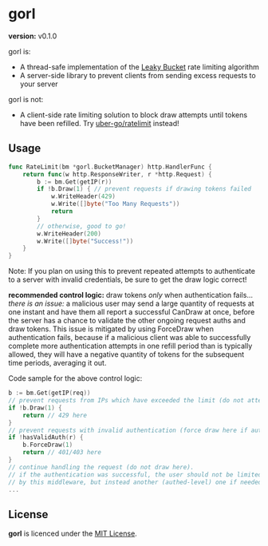 # gorl

**version:** v0.1.0

gorl is:
- A thread-safe implementation of the [Leaky Bucket](https://en.wikipedia.org/wiki/Leaky_bucket) rate limiting algorithm
- A server-side library to prevent clients from sending excess requests to your server

gorl is not:
- A client-side rate limiting solution to block draw attempts until tokens have been refilled.
  Try [uber-go/ratelimit](https://github.com/uber-go/ratelimit) instead!

## Usage

```go
func RateLimit(bm *gorl.BucketManager) http.HandlerFunc {
    return func(w http.ResponseWriter, r *http.Request) {
        b := bm.Get(getIP(r))
        if !b.Draw(1) { // prevent requests if drawing tokens failed
            w.WriteHeader(429)
            w.Write([]byte("Too Many Requests"))
            return
        }
        // otherwise, good to go!
        w.WriteHeader(200)
        w.Write([]byte("Success!"))
    }
}
```

Note: If you plan on using this to prevent repeated attempts to authenticate
to a server with invalid credentials, be sure to get the draw logic correct!

**recommended control logic:** draw tokens *only* when authentication fails...
*there is an issue:* a malicious user may send a large quantity of requests at
one instant and have them all report a successful CanDraw at once, before the
server has a chance to validate the other ongoing request auths and draw tokens.
This issue is mitigated by using ForceDraw when authentication fails, because
if a malicious client was able to successfully complete more authentication
attempts in one refill period than is typically allowed, they will have a
negative quantity of tokens for the subsequent time periods, averaging it out.

Code sample for the above control logic:
```go
b := bm.Get(getIP(req))
// prevent requests from IPs which have exceeded the limit (do not attempt to draw here)
if !b.Draw(1) {
    return // 429 here
}
// prevent requests with invalid authentication (force draw here if auth fails!)
if !hasValidAuth(r) {
    b.ForceDraw(1)
    return // 401/403 here
}
// continue handling the request (do not draw here).
// if the authentication was successful, the user should not be limited
// by this middleware, but instead another (authed-level) one if needed.
...
```

## License
**gorl** is licenced under the [MIT License](./LICENSE).
